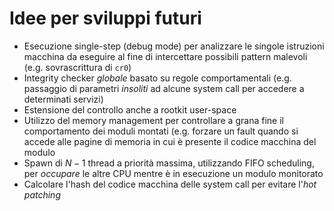 # Idee per sviluppi futuri

* Esecuzione single-step (debug mode) per analizzare le singole istruzioni macchina da eseguire al fine di intercettare possibili pattern malevoli (e.g. sovrascrittura di `cr0`)
* Integrity checker _globale_ basato su regole comportamentali (e.g. passaggio di parametri _insoliti_ ad alcune system call per accedere a determinati servizi)
* Estensione del controllo anche a rootkit user-space
* Utilizzo del memory management per controllare a grana fine il comportamento dei moduli montati (e.g. forzare un fault quando si accede alle pagine di memoria in cui è presente il codice macchina del modulo
* Spawn di $N-1$ thread a priorità massima, utilizzando FIFO scheduling, per _occupare_ le altre CPU mentre è in esecuzione un modulo monitorato
* Calcolare l'hash del codice macchina delle system call per evitare l'_hot patching_

